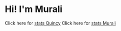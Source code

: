 # Hi! I'm Murali
Click here for <a href="https://github.com/QuincyThawne/Testing-Repo/quincy.md">stats Quincy</a>
Click here for <a href="https://github.com/QuincyThawne/Testing-Repo/murali.md">stats Murali</a>
